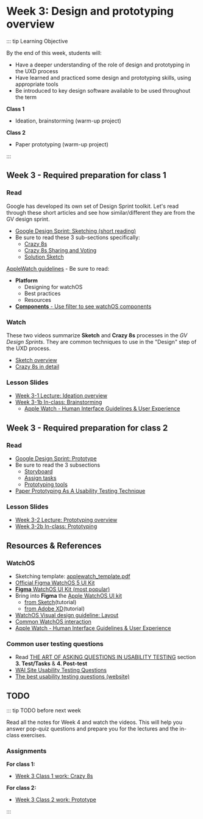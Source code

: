 # Week 3: Design and prototyping overview

::: tip Learning Objective

By the end of this week, students will:

- Have a deeper understanding of the role of design and prototyping in the UXD process
- Have learned and practiced some design and prototyping skills, using appropriate tools
- Be introduced to key design software available to be used throughout the term


**Class 1**
- Ideation, brainstorming (warm-up project)

**Class 2**
- Paper prototyping (warm-up project)

:::

## Week 3 - Required preparation for class 1

### Read

Google has developed its own set of Design Sprint toolkit. Let's read through these short articles and see how similar/different they are from the GV design sprint. 

- [Google Design Sprint: Sketching (short reading)](https://designsprintkit.withgoogle.com/methodology/phase3-sketch)
- Be sure to read these 3 sub-sections specifically: 
  - [Crazy 8s](https://designsprintkit.withgoogle.com/methodology/phase3-sketch/crazy-8s)
  - [Crazy 8s Sharing and Voting](https://designsprintkit.withgoogle.com/methodology/phase3-sketch/crazy-8s-sharing-and-voting)
  - [Solution Sketch](https://designsprintkit.withgoogle.com/methodology/phase3-sketch/solution-sketch)

[AppleWatch guidelines](https://developer.apple.com/design/human-interface-guidelines/watchos/overview/getting-started/) - Be sure to read:
  - **Platform**
    - Designing for watchOS
    - Best practices
    - Resources
  - [**Components** - Use filter to see watchOS components](https://developer.apple.com/design/human-interface-guidelines/components/all-components)


### Watch

These two videos summarize **Sketch** and **Crazy 8s** processes in the _GV Design Sprints_. They are common techniques to use in the "Design" step of the UXD process.

- [Sketch overview](https://www.youtube.com/watch?v=TK-94QiEFgw)
- [Crazy 8s in detail](https://www.youtube.com/watch?v=yz4g87XapQ0)

### Lesson Slides

- [Week 3-1 Lecture: Ideation overview](https://drive.google.com/drive/folders/1kCPUsO4_f6Hz47THcBzFBiMlCJIzpvG7)
- [Week 3-1b In-class: Brainstorming](https://drive.google.com/drive/folders/1kCPUsO4_f6Hz47THcBzFBiMlCJIzpvG7)
  - [Apple Watch - Human Interface Guidelines & User Experience](https://drive.google.com/file/d/19v8xM5zdZF5KHfAB2aFDljnlpB8ug392/view?usp=sharing)



## Week 3 - Required preparation for class 2

### Read

- [Google Design Sprint: Prototype](https://designsprintkit.withgoogle.com/methodology/phase5-prototype) 
- Be sure to read the 3 subsections
  - [Storyboard](https://designsprintkit.withgoogle.com/methodology/phase5-prototype/storyboard)
  - [Assign tasks](https://designsprintkit.withgoogle.com/methodology/phase5-prototype/assign-tasks)
  - [Prototyping tools](https://designsprintkit.withgoogle.com/methodology/phase5-prototype/prototyping-tools)
- [Paper Prototyping As A Usability Testing Technique](http://usabilitygeek.com/paper-prototyping-as-a-usability-testing-technique/)


### Lesson Slides

- [Week 3-2 Lecture: Prototyping overview](https://drive.google.com/drive/folders/1kCPUsO4_f6Hz47THcBzFBiMlCJIzpvG7)
- [Week 3-2b In-class: Prototyping](https://drive.google.com/drive/folders/1kCPUsO4_f6Hz47THcBzFBiMlCJIzpvG7)


## Resources & References

### WatchOS
- Sketching template: [applewatch_template.pdf](../files/applewatch_template.pdf)
- [Official Figma WatchOS 5 UI Kit](https://www.figma.com/community/file/875092858821168331) 
- [**Figma** WatchOS UI Kit (most popular)](https://www.figma.com/community/file/860215346713471808)
- Bring into **Figma** the [Apple WatchOS UI kit](https://developer.apple.com/design/resources/#watchos-apps)
    - [from Sketch](https://help.figma.com/hc/en-us/articles/360040514273-Import-Sketch-files)(tutorial)
    - [from Adobe XD](https://mockitt.wondershare.com/adobe-xd/xd-to-figma.html)(tutorial)
- [WatchOS Visual design guideline: Layout](https://developer.apple.com/design/human-interface-guidelines/platforms/designing-for-watchos/)
- [Common WatchOS interaction](https://pbs.twimg.com/media/Dm_StBuU0AE13zI.jpg)
- [Apple Watch - Human Interface Guidelines & User Experience](https://drive.google.com/file/d/19v8xM5zdZF5KHfAB2aFDljnlpB8ug392/view?usp=sharing)


### Common user testing questions
- Read [THE ART OF ASKING QUESTIONS IN USABILITY TESTING](https://www.akendi.com/blog/the-art-of-asking-questions-in-usability-testing/) section **3. Test/Tasks** & **4. Post-test**
- [WAI Site Usability Testing Questions](https://www.usability.gov/how-to-and-tools/resources/templates/wai-site-usability-testing-questions.html)
- [The best usability testing questions (website)](https://www.hotjar.com/usability-testing/questions)


## TODO

::: tip TODO before next week

Read all the notes for Week 4 and watch the videos. This will help you answer pop-quiz questions and prepare you for the lectures and the in-class exercises.

### Assignments

**For class 1:**
- [Week 3 Class 1 work: Crazy 8s](../../assignments/work-week3-1.md)

**For class 2:**
- [Week 3 Class 2 work: Prototype](../../assignments/work-week3-2.md)

:::
